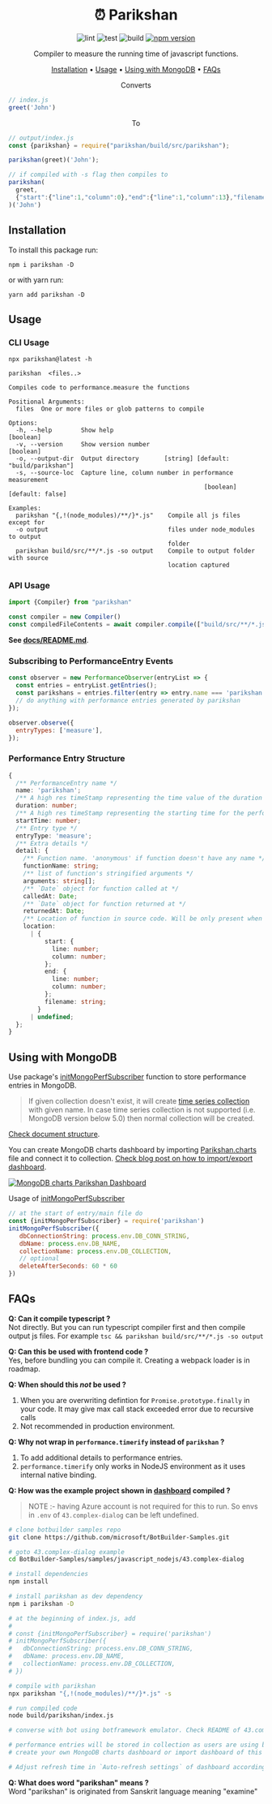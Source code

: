 <div align="center">

# ⏰ Parikshan


![lint](https://github.com/gajananpp/parikshan/actions/workflows/lint.yml/badge.svg) 
![test](https://github.com/gajananpp/parikshan/actions/workflows/test.yml/badge.svg) 
![build](https://github.com/gajananpp/parikshan/actions/workflows/build.yml/badge.svg) 
[![npm version](https://badge.fury.io/js/parikshan.svg)](https://www.npmjs.com/package/parikshan)


Compiler to measure the running time of javascript functions.

[Installation](#installation) •
[Usage](#usage) •
[Using with MongoDB](#using-with-mongodb) •
[FAQs](#faqs)


Converts

<div align="left">

```javascript
// index.js
greet('John')
```
</div>

To
<div align="left">

```javascript
// output/index.js
const {parikshan} = require("parikshan/build/src/parikshan");

parikshan(greet)('John');

// if compiled with -s flag then compiles to
parikshan(
  greet,
  {"start":{"line":1,"column":0},"end":{"line":1,"column":13},"filename":"index.js"}
)('John')
```

</div>

</div>

## Installation

To install this package run:
```
npm i parikshan -D
```
or with yarn run:
```
yarn add parikshan -D
```

## Usage

### CLI Usage

```
npx parikshan@latest -h
```

```
parikshan  <files..>

Compiles code to performance.measure the functions

Positional Arguments:
  files  One or more files or glob patterns to compile

Options:
  -h, --help        Show help                                          [boolean]
  -v, --version     Show version number                                [boolean]
  -o, --output-dir  Output directory       [string] [default: "build/parikshan"]
  -s, --source-loc  Capture line, column number in performance measurement
                                                      [boolean] [default: false]

Examples:
  parikshan "{,!(node_modules)/**/}*.js"    Compile all js files except for
  -o output                                 files under node_modules to output
                                            folder
  parikshan build/src/**/*.js -so output    Compile to output folder with source
                                            location captured
```

### API Usage

```javascript
import {Compiler} from "parikshan"

const compiler = new Compiler()
const compiledFileContents = await compiler.compile(["build/src/**/*.js"], "output", true)
```

**See [docs/README.md](docs/README.md)**.

### Subscribing to PerformanceEntry Events

```javascript
const observer = new PerformanceObserver(entryList => {
  const entries = entryList.getEntries();
  const parikshans = entries.filter(entry => entry.name === 'parikshan')
  // do anything with performance entries generated by parikshan
});

observer.observe({
  entryTypes: ['measure'],
});
```

### Performance Entry Structure

```typescript
{
  /** PerformanceEntry name */
  name: 'parikshan';
  /** A high res timeStamp representing the time value of the duration of the function */
  duration: number;
  /** A high res timeStamp representing the starting time for the performance metric. Not a UNIX timestamp */
  startTime: number;
  /** Entry type */
  entryType: 'measure';
  /** Extra details */
  detail: {
    /** Function name. 'anonymous' if function doesn't have any name */
    functionName: string;
    /** list of function's stringified arguments */
    arguments: string[];
    /** `Date` object for function called at */
    calledAt: Date;
    /** `Date` object for function returned at */
    returnedAt: Date;
    /** Location of function in source code. Will be only present when compiled with -s flag else undefined */
    location:
      | {
          start: {
            line: number;
            column: number;
          };
          end: {
            line: number;
            column: number;
          };
          filename: string;
        }
      | undefined;
  };
}
```

## Using with MongoDB

Use package's [initMongoPerfSubscriber](docs/README.md#initmongoperfsubscriber) function to store performance entries in MongoDB.

> If given collection doesn't exist, it will create [time series collection](https://docs.mongodb.com/manual/core/timeseries-collections/) with given name. In case time series collection
is not supported (i.e. MongoDB version below 5.0) then normal collection will be created.

[Check document structure](docs/interfaces/ParikshanMongoDocument.md).

You can create MongoDB charts dashboard by importing [Parikshan.charts](assets/Parikshan.charts) file and connect it to collection. [Check blog post on how to import/export dashboard](https://www.mongodb.com/blog/post/import-export-your-charts-dashboards).

[![MongoDB charts Parikshan Dashboard](assets/parikshan-mongodb-charts.png)](https://charts.mongodb.com/charts-hackathon-xezpo/public/dashboards/61ddb47a-69ec-49df-8061-145da7025f8b)

Usage of [initMongoPerfSubscriber](docs/README.md#initmongoperfsubscriber)
```javascript
// at the start of entry/main file do
const {initMongoPerfSubscriber} = require('parikshan')
initMongoPerfSubscriber({
   dbConnectionString: process.env.DB_CONN_STRING,
   dbName: process.env.DB_NAME,
   collectionName: process.env.DB_COLLECTION,
   // optional
   deleteAfterSeconds: 60 * 60
})
```

## FAQs

**Q: Can it compile typescript ?**
<br>
Not directly. But you can run typescript compiler first and then compile output js files.
For example `tsc && parikshan build/src/**/*.js -so output`

**Q: Can this be used with frontend code ?**
<br>
Yes, before bundling you can compile it. Creating a webpack loader is in roadmap. 

**Q: When should this _not_ be used ?**
<br>
1. When you are overwriting defintion for `Promise.prototype.finally` in your code. It may give max call stack exceeded error due to recursive calls
2. Not recommended in production environment.

**Q: Why not wrap in `performance.timerify` instead of `parikshan` ?**
<br>
1. To add additional details to performance entries.
2. `performance.timerify` only works in NodeJS environment as it uses internal native binding.

**Q: How was the example project shown in [dashboard](#using-with-mongodb) compiled ?**
<br>

> NOTE :- having Azure account is not required for this to run. So envs in `.env` of `43.complex-dialog` can be left undefined.

```bash
# clone botbuilder samples repo
git clone https://github.com/microsoft/BotBuilder-Samples.git

# goto 43.complex-dialog example
cd BotBuilder-Samples/samples/javascript_nodejs/43.complex-dialog

# install dependencies
npm install

# install parikshan as dev dependency
npm i parikshan -D

# at the beginning of index.js, add
#
# const {initMongoPerfSubscriber} = require('parikshan')
# initMongoPerfSubscriber({
#   dbConnectionString: process.env.DB_CONN_STRING,
#   dbName: process.env.DB_NAME,
#   collectionName: process.env.DB_COLLECTION,
# })

# compile with parikshan
npx parikshan "{,!(node_modules)/**/}*.js" -s

# run compiled code
node build/parikshan/index.js

# converse with bot using botframework emulator. Check README of 43.complex-dialog for info on this.

# performance entries will be stored in collection as users are using bot.
# create your own MongoDB charts dashboard or import dashboard of this project to get insights of your code.

# Adjust refresh time in `Auto-refresh settings` of dashboard according to your need
```

**Q: What does word "parikshan" means ?**
<br>
Word "parikshan" is originated from Sanskrit language meaning "examine"



